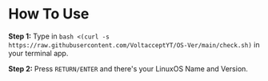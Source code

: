 # How To Use
__Step 1:__
Type in `bash <(curl -s https://raw.githubusercontent.com/VoltacceptYT/OS-Ver/main/check.sh)` in your terminal app.
  
__Step 2:__
Press `RETURN/ENTER` and there's your LinuxOS Name and Version.
